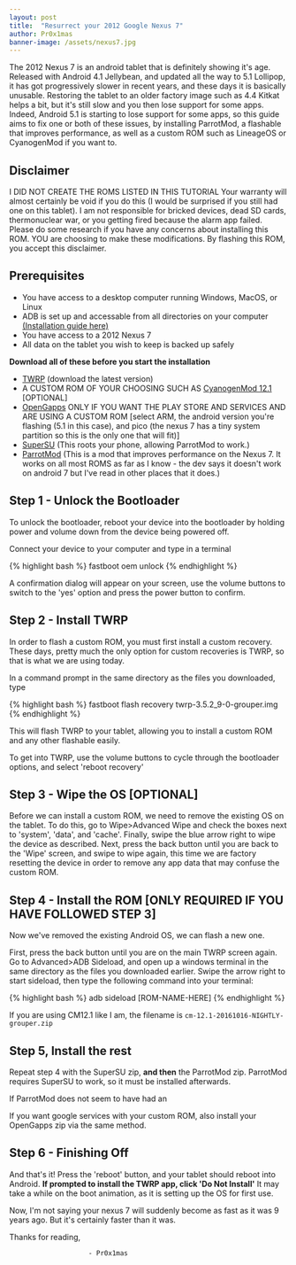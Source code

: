 ```yaml
---
layout: post
title:  "Resurrect your 2012 Google Nexus 7"
author: Pr0x1mas
banner-image: /assets/nexus7.jpg
---
```


The 2012 Nexus 7 is an android tablet that is definitely showing it's age. Released with Android 4.1 Jellybean, and updated all the way to 5.1 Lollipop, it has got progressively slower in recent years, and these days it is basically unusable. Restoring the tablet to an older factory image such as 4.4 Kitkat helps a bit, but it's still slow and you then lose support for some apps. Indeed, Android 5.1 is starting to lose support for some apps, so this guide aims to fix one or both of these issues, by installing  ParrotMod, a flashable that improves performance, as well as a custom ROM such as LineageOS or CyanogenMod if you want to.


## Disclaimer
I DID NOT CREATE THE ROMS LISTED IN THIS TUTORIAL
Your warranty will almost certainly be void if you do this (I would be surprised if you still had one on this tablet).
I am not responsible for bricked devices, dead SD cards, thermonuclear war, or you getting fired because the alarm app failed. Please do some research if you have any concerns about installing this ROM. YOU are choosing to make these modifications. By flashing this ROM, you accept this disclaimer.

## Prerequisites

* You have access to a desktop computer running Windows, MacOS, or Linux 
* ADB is set up and accessable from all directories on your computer [(Installation guide here)](https://www.xda-developers.com/install-adb-windows-macos-linux/)
* You have access to a 2012 Nexus 7
* All data on the tablet you wish to keep is backed up safely

**Download all of these before you start the installation**

* [TWRP](https://dl.twrp.me/grouper/) (download the latest version)
* A CUSTOM ROM OF YOUR CHOOSING SUCH AS [CyanogenMod 12.1](https://cyanogenmodroms.com/link/cm-12-1-20161016-nightly-grouper-zip/) [OPTIONAL]
* [OpenGapps](https://opengapps.org/) ONLY IF YOU WANT THE PLAY STORE AND SERVICES AND ARE USING A CUSTOM ROM [select ARM, the android version you're flashing (5.1 in this case), and pico (the nexus 7 has a tiny system partition so this is the only one that will fit)]
* [SuperSU](https://download.chainfire.eu/696/supersu/) (This roots your phone, allowing ParrotMod to work.)
* [ParrotMod](https://parrotgeek.com/dl.php?file=ParrotMod_Universal_2016-08-31.zip) (This is a mod that improves performance on the Nexus 7. It works on all most ROMS as far as I know - the dev says it doesn't work on android 7 but I've read in other places that it does.)

## Step 1 - Unlock the Bootloader

To unlock the bootloader, reboot your device into the bootloader by holding power and volume down from the device being powered off.

Connect your device to your computer and type in a terminal 

{% highlight bash %}
fastboot oem unlock
{% endhighlight %}

A confirmation dialog will appear on your screen, use the volume buttons to switch to the 'yes' option and press the power button to confirm.


## Step 2 - Install TWRP

In order to flash a custom ROM, you must first install a custom recovery. These days, pretty much the only option for custom recoveries is TWRP, so that is what we are using today.

In a command prompt in the same directory as the files you downloaded, type

{% highlight bash %}
fastboot flash recovery twrp-3.5.2_9-0-grouper.img
{% endhighlight %}

This will flash TWRP to your tablet, allowing you to install a custom ROM and any other flashable easily.

To get into TWRP, use the volume buttons to cycle through the bootloader options, and select 'reboot recovery'

## Step 3 - Wipe the OS [OPTIONAL]

Before we can install a custom ROM, we need to remove the existing OS on the tablet. To do this, go to Wipe>Advanced Wipe and check the boxes next to 'system', 'data', and 'cache'. Finally, swipe the blue arrow right to wipe the device as described. Next, press the back button until you are back to the 'Wipe' screen, and swipe to wipe again, this time we are factory resetting the device in order to remove any app data that may confuse the custom ROM.

## Step 4 - Install the ROM [ONLY REQUIRED IF YOU HAVE FOLLOWED STEP 3]

Now we've removed the existing Android OS, we can flash a new one.

First, press the back button until you are on the main TWRP screen again. Go to Advanced>ADB Sideload, and open up a windows terminal in the same directory as the files you downloaded earlier. Swipe the arrow right to start sideload, then type the following command into your terminal:

{% highlight bash %}
adb sideload [ROM-NAME-HERE]
{% endhighlight %}

If you are using CM12.1 like I am, the filename is `cm-12.1-20161016-NIGHTLY-grouper.zip`

## Step 5, Install the rest

Repeat step 4 with the SuperSU zip, **and then** the ParrotMod zip. ParrotMod requires SuperSU to work, so it must be installed afterwards.

If ParrotMod does not seem to have had an

If you want google services with your custom ROM, also install your OpenGapps zip via the same method.

## Step 6 - Finishing Off

And that's it! Press the 'reboot' button, and your tablet should reboot into Android. **If prompted to install the TWRP app, click 'Do Not Install'** It may take a while on the boot animation, as it is setting up the OS for first use.

Now, I'm not saying your nexus 7 will suddenly become as fast as it was 9 years ago. But it's certainly faster than it was.


Thanks for reading,  

                        - Pr0x1mas